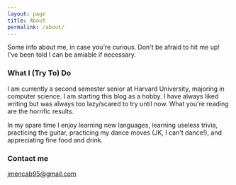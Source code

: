 ```yaml
---
layout: page
title: About
permalink: /about/
---
```


Some info about me, in case you're curious. Don't be afraid to hit me up! I've been told I can be amiable if necessary.

### What I (Try To) Do

I am currently a second semester senior at Harvard University, majoring in computer science. I am starting this blog as a hobby. I have always liked writing but was always too lazy/scared to try until now. What you're reading are the horrific results. 

In my spare time I enjoy learning new languages, learning useless trivia, practicing the guitar, practicing my dance moves (JK, I can't dance!), and appreciating fine food and drink.

### Contact me

[jmencab95@gmail.com](mailto:jmencab95@gmail.com)